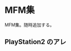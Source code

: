# MFM集

MFM集。随時追加する。

## PlayStation2 のアレ

<pre id="article_mfm_ps2"></pre>
<script src="./mfm_ps2.js"></script>